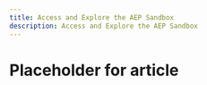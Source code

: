 ```yaml
---
title: Access and Explore the AEP Sandbox
description: Access and Explore the AEP Sandbox
---
```


# Placeholder for article

